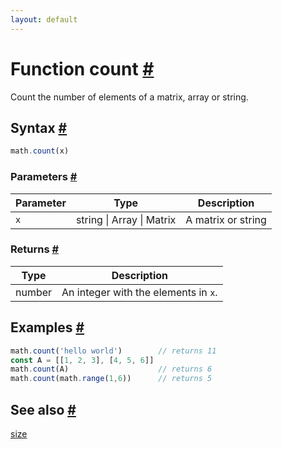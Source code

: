 ```yaml
---
layout: default
---
```


<!-- Note: This file is automatically generated from source code comments. Changes made in this file will be overridden. -->

<h1 id="function-count">Function count <a href="#function-count" title="Permalink">#</a></h1>

Count the number of elements of a matrix, array or string.


<h2 id="syntax">Syntax <a href="#syntax" title="Permalink">#</a></h2>

```js
math.count(x)
```

<h3 id="parameters">Parameters <a href="#parameters" title="Permalink">#</a></h3>

Parameter | Type | Description
--------- | ---- | -----------
`x` | string &#124; Array &#124; Matrix | A matrix or string

<h3 id="returns">Returns <a href="#returns" title="Permalink">#</a></h3>

Type | Description
---- | -----------
number | An integer with the elements in `x`.


<h2 id="examples">Examples <a href="#examples" title="Permalink">#</a></h2>

```js
math.count('hello world')        // returns 11
const A = [[1, 2, 3], [4, 5, 6]]
math.count(A)                    // returns 6
math.count(math.range(1,6))      // returns 5
```


<h2 id="see-also">See also <a href="#see-also" title="Permalink">#</a></h2>

[size](size.html)
